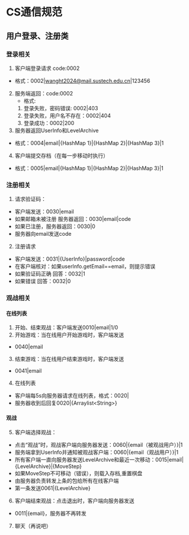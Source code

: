 # CS通信规范
## 用户登录、注册类
### 登录相关
1. 客户端登录请求 code:0002
- 格式：0002|wanght2024@mail.sustech.edu.cn|123456
2. 服务端返回：code:0002
   - 格式:
   1. 登录失败，密码错误: 0002|403
   2. 登录失败，用户名不存在：0002|404
   3. 登录成功：0002|200
3. 服务器返回UserInfo和LevelArchive
- 格式：0004|email|{HashMap<Archive> 1}|{HashMap<Archive> 2}|{HashMap<Archive> 3}|1
4. 客户端提交存档（在每一步移动时执行）
- 格式：0005|email|{HashMap<Archive> 1}|{HashMap<Archive> 2}|{HashMap<Archive> 3}|1

### 注册相关
1. 请求验证码：
- 客户端发送：0030|email
- 如果邮箱未被注册 服务器返回：0030|email|code
- 如果已注册，服务器返回：0030|0
- 服务器向email发送code
2. 注册请求
- 客户端发送：0031|{UserInfo}|password|code
- 在客户端核对：如果userInfo.getEmail==email，则提示错误
- 如果验证码正确 回答：0032|1
- 如果错误 回答：0032|0

### 观战相关
#### 在线列表
1. 开始、结束观战：客户端发送0010|email|1/0
2. 开始游戏：当在线用户开始游戏时，客户端发送
- 0040|email
3. 结束游戏：当在线用户结束游戏时，客户端发送
- 0041|email
4. 在线列表
- 客户端每5s向服务器请求在线列表，格式：0020|
- 服务器收到后回复0020|{Arraylist\<String>}
#### 观战
5. 客户端选择观战：
- 点击“观战”时，观战客户端向服务器发送：0060|{email（被观战用户）}|1
- 服务端拿到UserInfo并通知被观战客户端：0060|{email（观战用户）}|1
- 所有客户端一直向服务器发送LevelArchive和最近一次移动：0015|email|{LevelArchive}|{MoveStep}
- 如果MoveStep不可移动（错误），则载入存档,重置棋盘
- 由服务器负责转发上条的包给所有在线客户端
- 第一条发送0061|{LevelArchive}
6. 客户端结束观战：点击退出时，客户端向服务器发送
- 0011|{email}，服务器不再转发
7. 聊天（再说吧）



